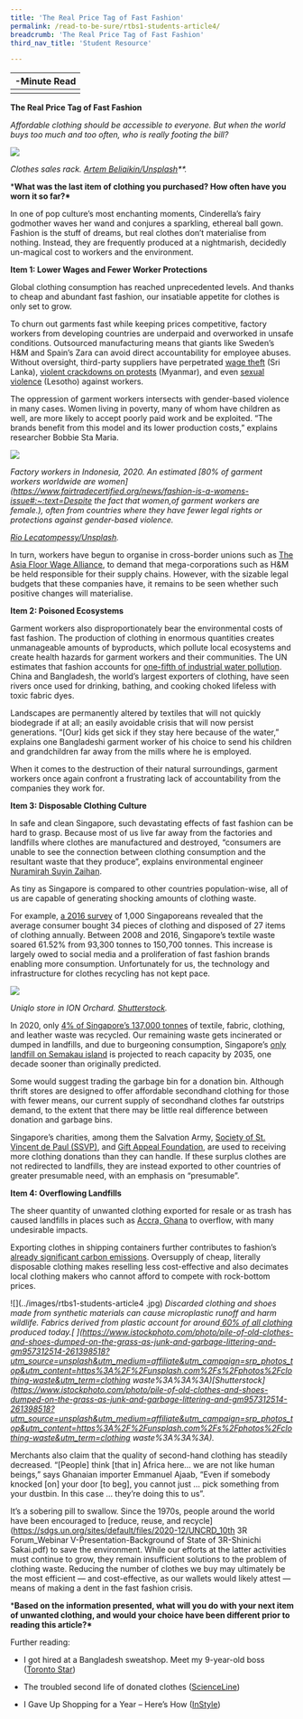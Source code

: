 ```yaml
---
title: 'The Real Price Tag of Fast Fashion'
permalink: /read-to-be-sure/rtbs1-students-article4/
breadcrumb: 'The Real Price Tag of Fast Fashion'
third_nav_title: 'Student Resource'

---
```


| **-Minute Read** |
| :--------------: |
|                  |

**The Real Price Tag of Fast Fashion**

 

*Affordable clothing should be accessible to everyone. But when the world buys too much and too often, who is really footing the bill?*

 

![](../images/rtbs1-students-article4b.jpg)

*Clothes sales rack.* *[Artem Beliaikin/Unsplash](https://unsplash.com/photos/Ta3f1ZcCgWg)**.*

 

***What was the last item of clothing you purchased? How often have you worn it so far?\*** 

 

In one of pop culture’s most enchanting moments, Cinderella’s fairy godmother waves her wand and conjures a sparkling, ethereal ball gown. Fashion is the stuff of dreams, but real clothes don’t materialise from nothing. Instead, they are frequently produced at a nightmarish, decidedly un-magical cost to workers and the environment. 

 

**Item 1: Lower Wages and Fewer Worker Protections**

 

Global clothing consumption has reached unprecedented levels. And thanks to cheap and abundant fast fashion, our insatiable appetite for clothes is only set to grow. 

 

To churn out garments fast while keeping prices competitive, factory workers from developing countries are underpaid and overworked in unsafe conditions. Outsourced manufacturing means that giants like Sweden’s H&M and Spain’s Zara can avoid direct accountability for employee abuses. Without oversight, third-party suppliers have perpetrated [wage theft](https://www.theguardian.com/global-development/2021/jul/09/top-fashion-brands-face-legal-challenge-over-garment-workers-rights-in-asia) (Sri Lanka), [violent crackdowns on protests](https://www.nytimes.com/2021/03/12/business/myanmar-garment-workers-protests.html) (Myanmar), and even [sexual violence](https://www.theguardian.com/news/2020/aug/20/fashion-industry-jeans-lesotho-garment-factory-workers-sexual-violence) (Lesotho) against workers. 

 

The oppression of garment workers intersects with gender-based violence in many cases. Women living in poverty, many of whom have children as well, are more likely to accept poorly paid work and be exploited. “The brands benefit from this model and its lower production costs,” explains researcher Bobbie Sta Maria.

 

![](../images/rtbs1-students-article4c.jpg)

*Factory workers in Indonesia, 2020. An estimated [80% of garment workers worldwide are women](https://www.fairtradecertified.org/news/fashion-is-a-womens-issue#:~:text=Despite the fact that women,of garment workers are female.), often from countries where they have fewer legal rights or protections against gender-based violence.*

 *[Rio Lecatompessy/Unsplash](https://unsplash.com/photos/cfDURuQKABk).*

 

In turn, workers have begun to organise in cross-border unions such as [The Asia Floor Wage Alliance](https://twitter.com/asia_floorwage), to demand that mega-corporations such as H&M be held responsible for their supply chains. However, with the sizable legal budgets that these companies have, it remains to be seen whether such positive changes will materialise.

 

**Item 2: Poisoned Ecosystems**

 

Garment workers also disproportionately bear the environmental costs of fast fashion. The production of clothing in enormous quantities creates unmanageable amounts of byproducts, which pollute local ecosystems and create health hazards for garment workers and their communities. The UN estimates that fashion accounts for [one-fifth of industrial water pollution](https://edition.cnn.com/style/article/dyeing-pollution-fashion-intl-hnk-dst-sept/index.html). China and Bangladesh, the world’s largest exporters of clothing, have seen rivers once used for drinking, bathing, and cooking choked lifeless with toxic fabric dyes.

 

Landscapes are permanently altered by textiles that will not quickly biodegrade if at all; an easily avoidable crisis that will now persist generations. “[Our] kids get sick if they stay here because of the water,” explains one Bangladeshi garment worker of his choice to send his children and grandchildren far away from the mills where he is employed. 

 

When it comes to the destruction of their natural surroundings, garment workers once again confront a frustrating lack of accountability from the companies they work for.

 

**Item 3: Disposable Clothing Culture**

 

In safe and clean Singapore, such devastating effects of fast fashion can be hard to grasp. Because most of us live far away from the factories and landfills where clothes are manufactured and destroyed, “consumers are unable to see the connection between clothing consumption and the resultant waste that they produce”, explains environmental engineer [Nuramirah Suyin Zaihan](https://www.channelnewsasia.com/singapore/bursting-seams-singapores-cast-clothing-1035441). 

 

As tiny as Singapore is compared to other countries population-wise, all of us are capable of generating shocking amounts of clothing waste.

 

For example, [a 2016 survey](https://www.channelnewsasia.com/singapore/bursting-seams-singapores-cast-clothing-1035441) of 1,000 Singaporeans revealed that the average consumer bought 34 pieces of clothing and disposed of 27 items of clothing annually. Between 2008 and 2016, Singapore’s textile waste soared 61.52% from 93,300 tonnes to 150,700 tonnes. This increase is largely owed to social media and a proliferation of fast fashion brands enabling more consumption. Unfortunately for us, the technology and infrastructure for clothes recycling has not kept pace.

 

![](../images/rtbs1-students-article4a.jpg)

 *Uniqlo store in ION Orchard. [Shutterstock](https://www.shutterstock.com/image-photo/singapore-oct-19-uniqlo-store-ion-235832014).*

 

In 2020, only [4% of Singapore’s 137,000 tonnes](https://www.nea.gov.sg/our-services/waste-management/waste-statistics-and-overall-recycling) of textile, fabric, clothing, and leather waste was recycled. Our remaining waste gets incinerated or dumped in landfills, and due to burgeoning consumption, Singapore’s [only landfill on Semakau island](https://www.straitstimes.com/singapore/singapore-throw-away-nation) is projected to reach capacity by 2035, one decade sooner than originally predicted.

 

Some would suggest trading the garbage bin for a donation bin. Although thrift stores are designed to offer affordable secondhand clothing for those with fewer means, our current supply of secondhand clothes far outstrips demand, to the extent that there may be little real difference between donation and garbage bins.

 

Singapore’s charities, among them the Salvation Army, [Society of St. Vincent de Paul (SSVP)](https://youthopia.sg/read/why-we-need-to-be-mindful-when-thrifting/), and [Gift Appeal Foundation](https://www.straitstimes.com/singapore/salvation-army-sees-spike-in-donations-amid-festive-season-appeals-for-items-in-good-condition), are used to receiving more clothing donations than they can handle. If these surplus clothes are not redirected to landfills, they are instead exported to other countries of greater presumable need, with an emphasis on “presumable”.

 

**Item 4: Overflowing Landfills**

 

The sheer quantity of unwanted clothing exported for resale or as trash has caused landfills in places such as [Accra, Ghana](https://www.abc.net.au/news/2021-08-12/fast-fashion-turning-parts-ghana-into-toxic-landfill/100358702) to overflow, with many undesirable impacts.

 

Exporting clothes in shipping containers further contributes to fashion’s [already significant carbon emissions](https://www.un.org/sustainabledevelopment/blog/2019/08/actnow-for-zero-waste-fashion/). Oversupply of cheap, literally disposable clothing makes reselling less cost-effective and also decimates local clothing makers who cannot afford to compete with rock-bottom prices. 

 ![](../images/rtbs1-students-article4 .jpg)
 *Discarded clothing and shoes made from synthetic materials can cause microplastic runoff and harm wildlife. Fabrics derived from plastic account for around[ ](https://www.vox.com/the-goods/2018/9/19/17800654/clothes-plastic-pollution-polyester-washing-machine)[60% of all clothing](https://www.vox.com/the-goods/2018/9/19/17800654/clothes-plastic-pollution-polyester-washing-machine) produced today.[ ](https://www.istockphoto.com/photo/pile-of-old-clothes-and-shoes-dumped-on-the-grass-as-junk-and-garbage-littering-and-gm957312514-261398518?utm_source=unsplash&utm_medium=affiliate&utm_campaign=srp_photos_top&utm_content=https%3A%2F%2Funsplash.com%2Fs%2Fphotos%2Fclothing-waste&utm_term=clothing waste%3A%3A%3A)[Shutterstock](https://www.istockphoto.com/photo/pile-of-old-clothes-and-shoes-dumped-on-the-grass-as-junk-and-garbage-littering-and-gm957312514-261398518?utm_source=unsplash&utm_medium=affiliate&utm_campaign=srp_photos_top&utm_content=https%3A%2F%2Funsplash.com%2Fs%2Fphotos%2Fclothing-waste&utm_term=clothing waste%3A%3A%3A).*

Merchants also claim that the quality of second-hand clothing has steadily decreased. “[People] think [that in] Africa here… we are not like human beings,” says Ghanaian importer Emmanuel Ajaab, “Even if somebody knocked [on] your door [to beg], you cannot just … pick something from your dustbin. In this case … they’re doing this to us”.

 

It’s a sobering pill to swallow. Since the 1970s, people around the world have been encouraged to [reduce, reuse, and recycle](https://sdgs.un.org/sites/default/files/2020-12/UNCRD_10th 3R Forum_Webinar V-Presentation-Background of State of 3R-Shinichi Sakai.pdf) to save the environment. While our efforts at the latter activities must continue to grow, they remain insufficient solutions to the problem of clothing waste. Reducing the number of clothes we buy may ultimately be the most efficient — and cost-effective, as our wallets would likely attest — means of making a dent in the fast fashion crisis.

 

 

***Based on the information presented, what will you do with your next item of unwanted clothing, and would your choice have been different prior to reading this article?\***

 

Further reading:

- I got hired at a Bangladesh sweatshop. Meet my 9-year-old boss ([Toronto Star](https://www.thestar.com/news/world/clothesonyourback/2013/10/11/i_got_hired_at_a_bangladesh_sweatshop_meet_my_9yearold_boss.html))

- The troubled second life of donated clothes ([ScienceLine](https://scienceline.org/2018/06/the-troubled-second-life-of-donated-clothes/))

- I Gave Up Shopping for a Year – Here’s How ([InStyle](https://www.instyle.com/fashion/no-shopping-resolution-how-to))